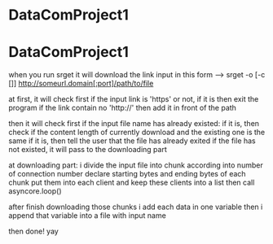 # DataComProject1

# DataComProject1

when you run srget it will download the link input in this form
--> srget -o <output file> [-c [<numConn>]] http://someurl.domain[:port]/path/to/file

at first, 
it will check first if the input link is 'https' or not, 
if it is then exit the program
if the link contain no 'http://' then add it in front of the path

then it will check first if the input file name has already existed:
if it is, then check if the content length of currently download and the existing one is the same
if it is,  then tell the user that the file has already exited
if the file has not existed, it will pass to the downloading part

at downloading part:
i divide the input file into chunk according into number of connection number
declare starting bytes and ending bytes of each chunk 
put them into each client and keep these clients into a list
then call asyncore.loop()

after finish downloading those chunks 
i add each data in one variable
then i append that variable into a file with input name

then done! yay